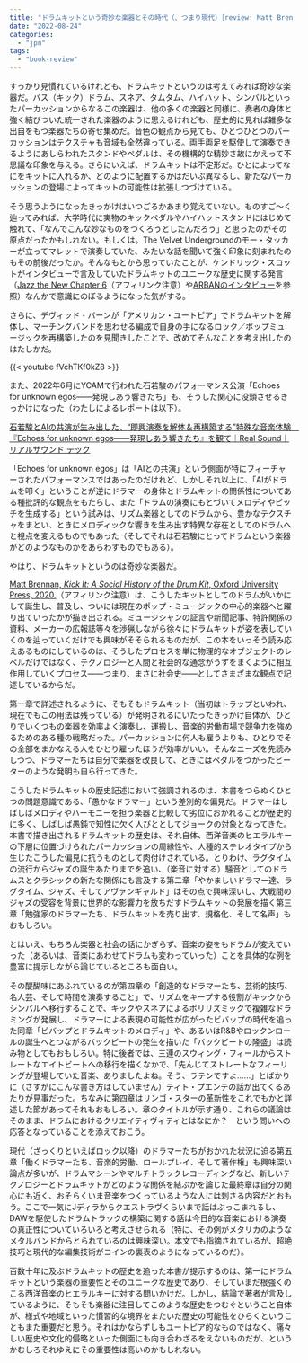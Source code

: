 ```yaml
---
title: "ドラムキットという奇妙な楽器とその時代（、つまり現代）［review: Matt Brennan, Kick It: A Social History of the Drum Kit. Oxford University Press, 2020.］"
date: "2022-08-24"
categories: 
  - "jpn"
tags: 
  - "book-review"
---
```


すっかり見慣れているけれども、ドラムキットというのは考えてみれば奇妙な楽器だ。バス（キック）ドラム、スネア、タムタム、ハイハット、シンバルといったパーカッションからなるこの楽器は、他の多くの楽器と同様に、奏者の身体と強く結びついた統一された楽器のように思えるけれども、歴史的に見れば雑多な出自をもつ楽器たちの寄せ集めだ。音色の観点から見ても、ひとつひとつのパーカッションはテクスチャも音域も全然違っている。両手両足を駆使して演奏できるようにあしらわれたスタンドやペダルは、その機構的な精妙さ故にかえって不思議な印象を与える。さらにいえば、ドラムキットは不定形だ。ひとによってなにをキットに入れるか、どのように配置するかはだいぶ異なるし、新たなパーカッションの登場によってキットの可能性は拡張しつづけている。

そう思うようになったきっかけはいつごろかあまり覚えていない。ものすご～く辿ってみれば、大学時代に実物のキックペダルやハイハットスタンドにはじめて触れて、「なんでこんな妙なものをつくろうとしたんだろう」と思ったのがその原点だったかもしれない。もしくは。The Velvet Undergroundのモー・タッカーが立ってマレットで演奏していた、みたいな話を聞いて強く印象に刻まれたのもその前後だったか。そんなもとから思っていたことが、ケンドリック・スコットがインタビューで言及していたドラムキットのユニークな歴史に関する発言（[Jazz the New Chapter 6](https://amzn.to/3pMZLul)（アフィリンク注意）や[ARBANのインタビュー](https://www.arban-mag.com/article/3786)を参照）なんかで意識にのぼるようになった気がする。

さらに、デヴィッド・バーンが「アメリカン・ユートピア」でドラムキットを解体し、マーチングバンドを思わせる編成で自身の手になるロック／ポップミュージックを再構築したのを見聞きしたことで、改めてそんなことを考え出したのはたしかだ。

{{< youtube fVchTKf0kZ8 >}}

また、2022年6月にYCAMで行われた石若駿のパフォーマンス公演「Echoes for unknown egos――発現しあう響きたち」も、そうした関心に没頭させるきっかけになった（わたしによるレポートは以下）。

[石若駿とAIの共演が生み出した、“即興演奏を解体＆再構築する”特殊な音楽体験　『Echoes for unknown egos――発現しあう響きたち』を観て｜Real Sound｜リアルサウンド テック](https://realsound.jp/tech/2022/07/post-1074326.html)

「Echoes for unknown egos」は「AIとの共演」という側面が特にフィーチャーされたパフォーマンスではあったのだけれど、しかしそれ以上に、「AIがドラムを叩く」ということが逆にドラマーの身体とドラムキットの関係性についてある種批評的な観点をもたらし、また「ドラムの演奏にもとづいてメロディやピッチを生成する」という試みは、リズム楽器としてのドラムから、豊かなテクスチャをまとい、ときにメロディックな響きを生み出す特異な存在としてのドラムへと視点を変えるものでもあった（そしてそれは石若駿にとってドラムという楽器がどのようなものかをあらわすものでもある）。

やはり、ドラムキットというのは奇妙な楽器だ。

[Matt Brennan, _Kick It: A Social History of the Drum Kit_, Oxford University Press, 2020.](https://amzn.to/3TbcRiB)（アフィリンク注意）は、こうしたキットとしてのドラムがいかにして誕生し、普及し、ついには現在のポップ・ミュージックの中心的楽器へと躍り出ていったかが描き出される。ミュージシャンの証言や新聞記事、特許関係の資料、メーカーの広報誌等々を渉猟しながら徐々にドラムキットが姿を表していくのを辿っていくだけでも興味がそそられるものだが、この本をいっそう読み応えあるものにしているのは、そうしたプロセスを単に物理的なオブジェクトのレベルだけではなく、テクノロジーと人間と社会的な通念がうずをまくように相互作用していくプロセス――つまり、まさに社会史――としてさまざまな観点で記述しているからだ。

第一章で詳述されるように、そもそもドラムキット（当初はトラップといわれ、現在でもこの用法は残っている）が発明されるにいたったきっかけ自体が、ひとりでいくつもの楽器を効率よく演奏し、運搬し、音楽的労働市場で競争力を強めるためのある種の戦略だった。パーカッションに何人も雇うよりも、ひとりでその全部をまかなえる人をひとり雇ったほうが効率がいい。そんなニーズを先読みしつつ、ドラマーたちは自分で楽器を改良して、ときにはペダルをつかったビーターのような発明も自ら行ってきた。

こうしたドラムキットの歴史記述において強調されるのは、本書をつらぬくひとつの問題意識である、「愚かなドラマー」という差別的な偏見だ。ドラマーはしばしばメロディやハーモニーを担う楽器と比較して劣位におかれることが歴史的に多く、しばしば愚鈍で知性に欠く人びととしてジョークの対象となってきた。本書で描き出されるドラムキットの歴史は、それ自体、西洋音楽のヒエラルキーの下層に位置づけられたパーカッションの周縁性や、人種的ステレオタイプから生じたこうした偏見に抗うものとして肉付けされている。とりわけ、ラグタイムの流行からジャズの誕生あたりまでを追い、（楽音に対する）騒音としてのドラムスとクラシックの新たな関係にも言及する第二章「やかましいドラマー達、ラグタイム、ジャズ、そしてアヴァンギャルド」はその点で興味深いし、大戦間のジャズの受容を背景に世界的な影響力を放ちだすドラムキットの発展を描く第三章「勉強家のドラマーたち、ドラムキットを売り出す、規格化、そして名声」もおもしろい。

とはいえ、もちろん楽器と社会の話にかぎらず、音楽の姿をもドラムが変えていった（あるいは、音楽にあわせてドラムも変わっていった）ことを具体的な例を豊富に提示しながら論じているところも面白い。

その醍醐味にあふれているのが第四章の「創造的なドラマーたち、芸術的技巧、名人芸、そして時間を演奏すること」で、リズムをキープする役割がキックからシンバルへ移行することで、キックやスネアによるポリリズミックで複雑なドラミングが発展し、ドラマーによる表現の可能性が広がったビバップの時代を追った同章「ビバップとドラムキットのメロディ」や、あるいはR&Bやロックンロールの誕生へとつながるバックビートの発生を描いた「バックビートの隆盛」は読み物としてもおもしろい。特に後者では、三連のスウィング・フィールからストレートなエイトビートへの移行を描くなかで、「先んじてストレートなフィーリングが登場していた音楽、ありましたよね。そう、ラテンですよ……」とばかりに（さすがにこんな書き方はしていません）ティト・プエンテの話が出てくるあたりが見事だった。ちなみに第四章はリンゴ・スターの革新性をこれでもかと詳述した節があってそれもおもしろい。章のタイトルが示す通り、これらの議論はそのまま、ドラムにおけるクリエイティヴィティとはなにか？　という問いへの応答となっていることを添えておこう。

現代（ざっくりといえばロック以降）のドラマーたちがおかれた状況に迫る第五章「働くドラマーたち、音楽的労働、ロールプレイ、そして著作権」も興味深い論点が多いが、ドラムマシーンやマルチトラックレコーディングなど、新しいテクノロジーとドラムキットがどのような関係を結ぶかを論じた最終章は自分の関心にも近く、おそらくいま音楽をつくっているような人には刺さる内容だとおもう。ここで一気にJディラからクエストラヴくらいまで話はぶっこまれるし、DAWを駆使したドラムトラックの構築に関する話は今日的な音楽における演奏の真正性についていろいろと考えさせられる（特に、その例がメタリカのようなメタルバンドからとられているのは興味深い。本文でも指摘されているが、超絶技巧と現代的な編集技術がコインの裏表のようになっているのだ）。

百数十年に及ぶドラムキットの歴史を追った本書が提示するのは、第一にドラムキットという楽器の重要性とそのユニークな歴史であり、そしていまだ根強くのこる西洋音楽のヒエラルキーに対する問いかけだ。しかし、結論で著者が言及しているように、そもそも楽器に注目してこのような歴史をつむぐということ自体が、様式や地域といった慣習的な境界をまたいだ歴史の可能性をひらくということもまた重要だと思う。それはかならずしもユートピア的なものではなく、痛々しい歴史や文化的侵略といった側面にも向き合わざるをえないものだが、というかむしろそれゆえにその重要性は高いのかもしれない。
